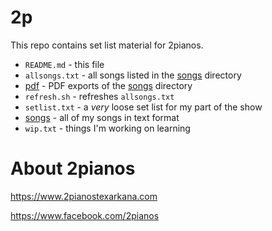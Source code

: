# 2p

This repo contains set list material for 2pianos.

- `README.md` - this file
- `allsongs.txt` - all songs listed in the [songs](songs/) directory
- [pdf](pdf/) - PDF exports of the [songs](songs/) directory
- `refresh.sh` - refreshes `allsongs.txt`
- `setlist.txt` - a _very_ loose set list for my part of the show
- [songs](songs/) - all of my songs in text format
- `wip.txt` - things I'm working on learning

# About 2pianos

https://www.2pianostexarkana.com

https://www.facebook.com/2pianos